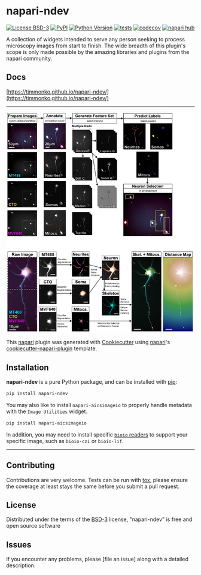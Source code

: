 # napari-ndev

[![License BSD-3](https://img.shields.io/pypi/l/napari-ndev.svg?color=green)](https://github.com/TimMonko/napari-ndev/raw/main/LICENSE)
[![PyPI](https://img.shields.io/pypi/v/napari-ndev.svg?color=green)](https://pypi.org/project/napari-ndev)
[![Python Version](https://img.shields.io/pypi/pyversions/napari-ndev.svg?color=green)](https://python.org)
[![tests](https://github.com/TimMonko/napari-ndev/workflows/tests/badge.svg)](https://github.com/TimMonko/napari-ndev/actions)
[![codecov](https://codecov.io/gh/TimMonko/napari-ndev/branch/main/graph/badge.svg)](https://codecov.io/gh/TimMonko/napari-ndev)
[![napari hub](https://img.shields.io/endpoint?url=https://api.napari-hub.org/shields/napari-ndev)](https://napari-hub.org/plugins/napari-ndev)

A collection of widgets intended to serve any person seeking to process microscopy images from start to finish. The wide breadth of this plugin's scope is only made possible by the amazing libraries and plugins from the napari community.

## Docs

[https://timmonko.github.io/napari-ndev/](https://timmonko.github.io/napari-ndev/)

----------------------------------

![Plugin-Abstract](docs/images//Plugin-Abstract-low.png)

This [napari] plugin was generated with [Cookiecutter] using [napari]'s [cookiecutter-napari-plugin] template.


## Installation

**napari-ndev** is a pure Python package, and can be installed with [pip]:

```bash
pip install napari-ndev
```

You may also like to install `napari-aicsimageio` to properly handle metadata with the `Image Utilities` widget.

```bash
pip install napari-aicsimageio
```

In addition, you may need to install specific [`bioio` readers](https://github.com/bioio-devs/bioio) to support your specific image, such as `bioio-czi` or `bioio-lif`.

----------------------------------

## Contributing

Contributions are very welcome. Tests can be run with [tox], please ensure
the coverage at least stays the same before you submit a pull request.

## License

Distributed under the terms of the [BSD-3] license,
"napari-ndev" is free and open source software

## Issues

If you encounter any problems, please [file an issue] along with a detailed description.

[napari]: https://github.com/napari
[Cookiecutter]: https://github.com/audreyr/cookiecutter
[BSD-3]: http://opensource.org/licenses/BSD-3-Clause
[cookiecutter-napari-plugin]: https://github.com/napari/cookiecutter-napari-plugin

[tox]: https://tox.readthedocs.io/en/latest/
[pip]: https://pypi.org/project/pip/
